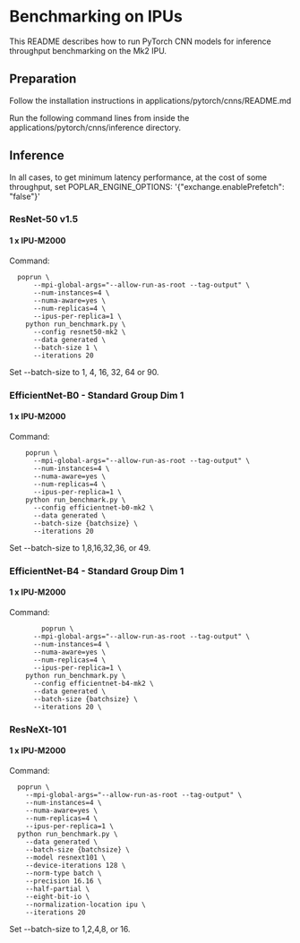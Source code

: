 # Benchmarking on IPUs

This README describes how to run PyTorch CNN models for inference throughput benchmarking on the Mk2 IPU.

## Preparation

Follow the installation instructions in applications/pytorch/cnns/README.md

Run the following command lines from inside the applications/pytorch/cnns/inference directory.

## Inference

In all cases, to get minimum latency performance, at the cost of some throughput, set
POPLAR_ENGINE_OPTIONS: '{"exchange.enablePrefetch": "false"}'

### ResNet-50 v1.5

#### 1 x IPU-M2000

Command:
```console
  poprun \
      --mpi-global-args="--allow-run-as-root --tag-output" \
      --num-instances=4 \
      --numa-aware=yes \
      --num-replicas=4 \
      --ipus-per-replica=1 \
    python run_benchmark.py \
      --config resnet50-mk2 \
      --data generated \
      --batch-size 1 \
      --iterations 20
```

Set --batch-size to 1, 4, 16, 32, 64 or 90. 

### EfficientNet-B0 - Standard Group Dim 1

#### 1 x IPU-M2000

Command:
```console
	poprun \
      --mpi-global-args="--allow-run-as-root --tag-output" \
      --num-instances=4 \
      --numa-aware=yes \
      --num-replicas=4 \
      --ipus-per-replica=1 \
    python run_benchmark.py \
      --config efficientnet-b0-mk2 \
      --data generated \
      --batch-size {batchsize} \
      --iterations 20
```

Set --batch-size to 1,8,16,32,36, or 49.  

### EfficientNet-B4 - Standard Group Dim 1

#### 1 x IPU-M2000


Command:
```console
	    poprun \
      --mpi-global-args="--allow-run-as-root --tag-output" \
      --num-instances=4 \
      --numa-aware=yes \
      --num-replicas=4 \
      --ipus-per-replica=1 \
    python run_benchmark.py \
      --config efficientnet-b4-mk2 \
      --data generated \
      --batch-size {batchsize} \
      --iterations 20 \
```

### ResNeXt-101

#### 1 x IPU-M2000

Command:
```console
  poprun \
    --mpi-global-args="--allow-run-as-root --tag-output" \
    --num-instances=4 \
    --numa-aware=yes \ 
    --num-replicas=4 \
    --ipus-per-replica=1 \
  python run_benchmark.py \
    --data generated \ 
    --batch-size {batchsize} \
    --model resnext101 \
    --device-iterations 128 \ 
    --norm-type batch \
    --precision 16.16 \
    --half-partial \
    --eight-bit-io \
    --normalization-location ipu \ 
    --iterations 20
```

Set --batch-size to 1,2,4,8, or 16.


